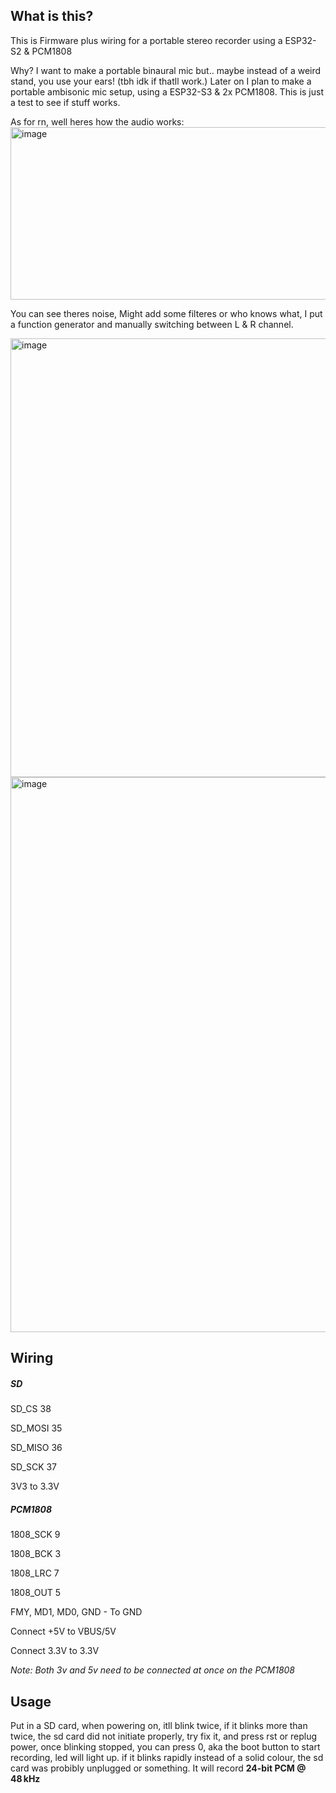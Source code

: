 ## What is this?
This is Firmware plus wiring for a portable stereo recorder using a ESP32-S2 & PCM1808

Why? I want to make a portable binaural mic but.. maybe instead of a weird stand, you use your ears! (tbh idk if thatll work.)
Later on I plan to make a portable ambisonic mic setup, using a ESP32-S3 & 2x PCM1808. This is just a test to see if stuff works.


As for rn, well heres how the audio works:
<img width="1527" height="276" alt="image" src="https://github.com/user-attachments/assets/af503a79-f880-4826-bc1b-e8100e658d07" />

You can see theres noise, Might add some filteres or who knows what, I put a function generator and manually switching between L & R channel.

<img width="1210" height="702" alt="image" src="https://github.com/user-attachments/assets/c59b78e5-7020-43ba-b3b4-d76143576335" />

<img width="727" height="888" alt="image" src="https://github.com/user-attachments/assets/0d57b3e8-a55b-4d62-a18a-8726e20a9990" />

## Wiring

##### SD

SD_CS 38

SD_MOSI 35

SD_MISO 36

SD_SCK 37

3V3 to 3.3V


##### PCM1808

1808_SCK 9

1808_BCK 3

1808_LRC 7

1808_OUT 5

FMY, MD1, MD0, GND - To GND

Connect +5V to VBUS/5V

Connect 3.3V to 3.3V

*Note: Both 3v and 5v need to be connected at once on the PCM1808*

## Usage
Put in a SD card, when powering on, itll blink twice, if it blinks more than twice, the sd card did not initiate properly, try fix it, and press rst or replug power, once blinking stopped, you can press 0, aka the boot button to start recording, led will light up. if it blinks rapidly instead of a solid colour, the sd card was probibly unplugged or something. It will record **24-bit PCM @ 48 kHz**
